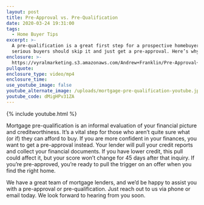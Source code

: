 ```yaml
---
layout: post
title: Pre-Approval vs. Pre-Qualification
date: 2020-03-24 19:31:00
tags:
  - Home Buyer Tips
excerpt: >-
  A pre-qualification is a great first step for a prospective homebuyer, but
  serious buyers should skip it and just get a pre-approval. Here’s why.
enclosure: >-
  https://vyralmarketing.s3.amazonaws.com/Andrew+Franklin/Pre-Approval+vs.+Pre-Qualification.mp4
pullquote:
enclosure_type: video/mp4
enclosure_time:
use_youtube_image: false
youtube_alternate_image: /uploads/mortgage-pre-qualification-youtube.jpg
youtube_code: dMigHPv31ZA
---
```


{% include youtube.html %}

Mortgage pre-qualification is an informal evaluation of your financial picture and creditworthiness. It’s a vital step for those who aren’t quite sure what (or if) they can afford to buy. If you are more confident in your finances, you want to get a pre-approval instead. Your lender will pull your credit reports and collect your financial documents. If you have lower credit, this pull could affect it, but your score won’t change for 45 days after that inquiry. If you’re pre-approved, you’re ready to pull the trigger on an offer when you find the right home.

We have a great team of mortgage lenders, and we’d be happy to assist you with a pre-approval or pre-qualification. Just reach out to us via phone or email today. We look forward to hearing from you soon.